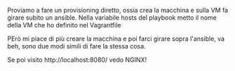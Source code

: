 Proviamo a fare un provisioning diretto, ossia crea la macchina e sulla VM fa girare subito un ansible.
Nella variabile hosts del playbook metto il nome della VM che ho definito nel Vagrantfile

PErò mi piace di più creare la macchina e poi farci girare sopra l'ansible, va beh, sono due modi simili di fare la stessa cosa.


Se poi visito http://localhost:8080/ vedo NGINX!
